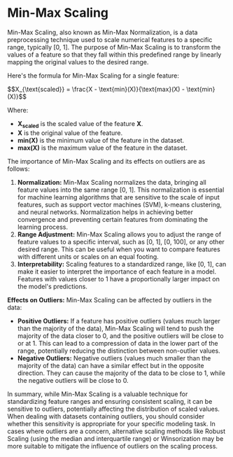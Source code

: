 <h1>Min-Max Scaling</h1>
    <p>Min-Max Scaling, also known as Min-Max Normalization, is a data preprocessing technique used to scale numerical features to a specific range, typically [0, 1]. The purpose of Min-Max Scaling is to transform the values of a feature so that they fall within this predefined range by linearly mapping the original values to the desired range.</p>

  <p>Here's the formula for Min-Max Scaling for a single feature:</p>

  <p>$$X_{\text{scaled}} = \frac{X - \text{min}(X)}{\text{max}(X) - \text{min}(X)}$$</p>

  <p>Where:</p>
    <ul>
        <li><strong>X<sub>scaled</sub></strong> is the scaled value of the feature <strong>X</strong>.</li>
        <li><strong>X</strong> is the original value of the feature.</li>
        <li><strong>min(X)</strong> is the minimum value of the feature in the dataset.</li>
        <li><strong>max(X)</strong> is the maximum value of the feature in the dataset.</li>
    </ul>

  <p>The importance of Min-Max Scaling and its effects on outliers are as follows:</p>
    <ol>
        <li><strong>Normalization:</strong> Min-Max Scaling normalizes the data, bringing all feature values into the same range [0, 1]. This normalization is essential for machine learning algorithms that are sensitive to the scale of input features, such as support vector machines (SVM), k-means clustering, and neural networks. Normalization helps in achieving better convergence and preventing certain features from dominating the learning process.</li>
        <li><strong>Range Adjustment:</strong> Min-Max Scaling allows you to adjust the range of feature values to a specific interval, such as [0, 1], [0, 100], or any other desired range. This can be useful when you want to compare features with different units or scales on an equal footing.</li>
        <li><strong>Interpretability:</strong> Scaling features to a standardized range, like [0, 1], can make it easier to interpret the importance of each feature in a model. Features with values closer to 1 have a proportionally larger impact on the model's predictions.</li>
    </ol>

  <p><strong>Effects on Outliers:</strong> Min-Max Scaling can be affected by outliers in the data:</p>
    <ul>
        <li><strong>Positive Outliers:</strong> If a feature has positive outliers (values much larger than the majority of the data), Min-Max Scaling will tend to push the majority of the data closer to 0, and the positive outliers will be close to or at 1. This can lead to a compression of data in the lower part of the range, potentially reducing the distinction between non-outlier values.</li>
        <li><strong>Negative Outliers:</strong> Negative outliers (values much smaller than the majority of the data) can have a similar effect but in the opposite direction. They can cause the majority of the data to be close to 1, while the negative outliers will be close to 0.</li>
    </ul>

  <p>In summary, while Min-Max Scaling is a valuable technique for standardizing feature ranges and ensuring consistent scaling, it can be sensitive to outliers, potentially affecting the distribution of scaled values. When dealing with datasets containing outliers, you should consider whether this sensitivity is appropriate for your specific modeling task. In cases where outliers are a concern, alternative scaling methods like Robust Scaling (using the median and interquartile range) or Winsorization may be more suitable to mitigate the influence of outliers on the scaling process.</p>

